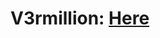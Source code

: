 # V3rmillion: <a href="https://v3rmillion.net/showthread.php?pid=7590437#pid7590437" target="_blank">Here</a> 
